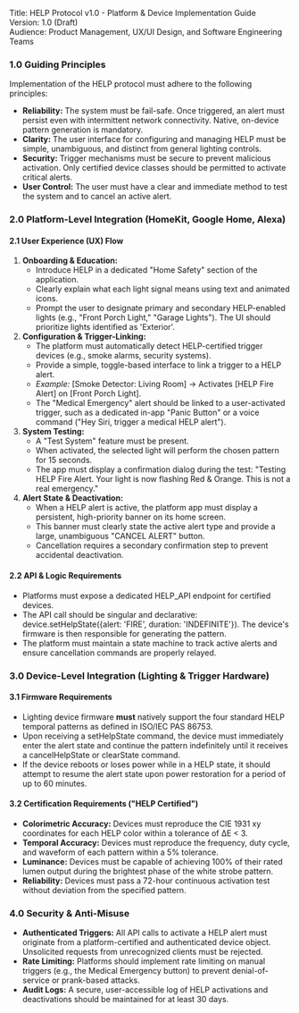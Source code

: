 Title: HELP Protocol v1.0 \- Platform & Device Implementation Guide  
Version: 1.0 (Draft)  
Audience: Product Management, UX/UI Design, and Software Engineering Teams

### **1.0 Guiding Principles**

Implementation of the HELP protocol must adhere to the following principles:

* **Reliability:** The system must be fail-safe. Once triggered, an alert must persist even with intermittent network connectivity. Native, on-device pattern generation is mandatory.  
* **Clarity:** The user interface for configuring and managing HELP must be simple, unambiguous, and distinct from general lighting controls.  
* **Security:** Trigger mechanisms must be secure to prevent malicious activation. Only certified device classes should be permitted to activate critical alerts.  
* **User Control:** The user must have a clear and immediate method to test the system and to cancel an active alert.

### **2.0 Platform-Level Integration (HomeKit, Google Home, Alexa)**

#### **2.1 User Experience (UX) Flow**

1. **Onboarding & Education:**  
   * Introduce HELP in a dedicated "Home Safety" section of the application.  
   * Clearly explain what each light signal means using text and animated icons.  
   * Prompt the user to designate primary and secondary HELP-enabled lights (e.g., "Front Porch Light," "Garage Lights"). The UI should prioritize lights identified as 'Exterior'.  
2. **Configuration & Trigger-Linking:**  
   * The platform must automatically detect HELP-certified trigger devices (e.g., smoke alarms, security systems).  
   * Provide a simple, toggle-based interface to link a trigger to a HELP alert.  
   * *Example:* \[Smoke Detector: Living Room\] \-\> Activates \[HELP Fire Alert\] on \[Front Porch Light\].  
   * The "Medical Emergency" alert should be linked to a user-activated trigger, such as a dedicated in-app "Panic Button" or a voice command ("Hey Siri, trigger a medical HELP alert").  
3. **System Testing:**  
   * A "Test System" feature must be present.  
   * When activated, the selected light will perform the chosen pattern for 15 seconds.  
   * The app must display a confirmation dialog during the test: "Testing HELP Fire Alert. Your light is now flashing Red & Orange. This is not a real emergency."  
4. **Alert State & Deactivation:**  
   * When a HELP alert is active, the platform app must display a persistent, high-priority banner on its home screen.  
   * This banner must clearly state the active alert type and provide a large, unambiguous "CANCEL ALERT" button.  
   * Cancellation requires a secondary confirmation step to prevent accidental deactivation.

#### **2.2 API & Logic Requirements**

* Platforms must expose a dedicated HELP\_API endpoint for certified devices.  
* The API call should be singular and declarative: device.setHelpState({alert: 'FIRE', duration: 'INDEFINITE'}). The device's firmware is then responsible for generating the pattern.  
* The platform must maintain a state machine to track active alerts and ensure cancellation commands are properly relayed.

### **3.0 Device-Level Integration (Lighting & Trigger Hardware)**

#### **3.1 Firmware Requirements**

* Lighting device firmware **must** natively support the four standard HELP temporal patterns as defined in ISO/IEC PAS 86753\.  
* Upon receiving a setHelpState command, the device must immediately enter the alert state and continue the pattern indefinitely until it receives a cancelHelpState or clearState command.  
* If the device reboots or loses power while in a HELP state, it should attempt to resume the alert state upon power restoration for a period of up to 60 minutes.

#### **3.2 Certification Requirements ("HELP Certified")**

* **Colorimetric Accuracy:** Devices must reproduce the CIE 1931 xy coordinates for each HELP color within a tolerance of ΔE \< 3\.  
* **Temporal Accuracy:** Devices must reproduce the frequency, duty cycle, and waveform of each pattern within a 5% tolerance.  
* **Luminance:** Devices must be capable of achieving 100% of their rated lumen output during the brightest phase of the white strobe pattern.  
* **Reliability:** Devices must pass a 72-hour continuous activation test without deviation from the specified pattern.

### **4.0 Security & Anti-Misuse**

* **Authenticated Triggers:** All API calls to activate a HELP alert must originate from a platform-certified and authenticated device object. Unsolicited requests from unrecognized clients must be rejected.  
* **Rate Limiting:** Platforms should implement rate limiting on manual triggers (e.g., the Medical Emergency button) to prevent denial-of-service or prank-based attacks.  
* **Audit Logs:** A secure, user-accessible log of HELP activations and deactivations should be maintained for at least 30 days.